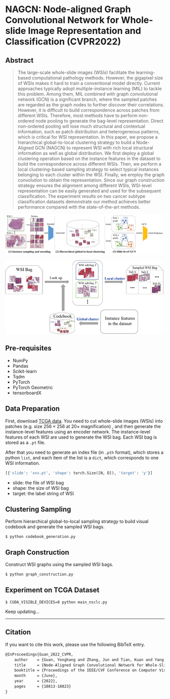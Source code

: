 # NAGCN: Node-aligned Graph Convolutional Network for Whole-slide Image Representation and Classification (CVPR2022) 

## Abstract

> The large-scale whole-slide images (WSIs) facilitate the learning-based computational pathology methods. However, the gigapixel size of WSIs makes it hard to train a conventional model directly. Current approaches typically adopt multiple-instance learning (MIL) to tackle this problem. Among them, MIL combined with graph convolutional network (GCN) is a significant branch, where the sampled patches are regarded as the graph nodes to further discover their correlations. However, it is difficult to build correspondence across patches from different WSIs. Therefore, most methods have to perform non-ordered node pooling to generate the bag-level representation. Direct non-ordered pooling will lose much structural and contextual information, such as patch distribution and heterogeneous patterns, which is critical for WSI representation. In this paper, we propose a hierarchical global-to-local clustering strategy to build a Node-Aligned GCN (NAGCN) to represent WSI with rich local structural information as well as global distribution. We first deploy a global clustering operation based on the instance features in the dataset to build the correspondence across different WSIs. Then, we perform a local clustering-based sampling strategy to select typical instances belonging to each cluster within the WSI. Finally, we employ the graph convolution to obtain the representation. Since our graph construction strategy ensures the alignment among different WSIs, WSI-level representation can be easily generated and used for the subsequent classification. The experiment results on two cancer subtype classification datasets demonstrate our method achieves better performance compared with the state-of-the-art methods.

![](figures/framework.png)

![image-20220715013923261](figures/cluster_sample.png)

## Pre-requisites

* NumPy
* Pandas
* Scikit-learn
* Tqdm
* PyTorch
* PyTorch Geometric
* tensorboardX

## Data Preparation

First, download [TCGA data](https://www.cancer.gov/tcga). You need to cut whole-slide images (WSIs) into patches (e.g. size $256\times 256$ at $20\times$ magnification) , and then generate the instance-level features using an encoder network. The instance-level features of each WSI are used to generate the WSI bag. Each WSI bag is stored as a `.pt` file.

After that you need to generate an index file (in `.pth` format), which stores a python `list`, and each item of the list is a `dict`, which corresponds to one WSI information.

```python
[{'slide': 'xxx.pt', 'shape': torch.Size([N, D]), 'target': 'y'}]
```

* slide: the file of WSI bag
* shape: the size of WSI bag
* target: the label string of WSI



## Clustering Sampling

Perform hierarchical global-to-local sampling strategy to build visual codebook and generate the sampled WSI bags.

```shell
$ python codebook_generation.py
```



## Graph Construction

Construct WSI graphs using the sampled WSI bags.

```shell
$ python graph_construction.py
```



## Experiment on TCGA Dataset

```shell
$ CUDA_VISIBLE_DEVICES=0 python main_nsclc.py 
```

Keep updating...

***





## Citation

If you want to cite this work, please use the following BibTeX entry.

```latex
@InProceedings{Guan_2022_CVPR,
    author    = {Guan, Yonghang and Zhang, Jun and Tian, Kuan and Yang, Sen and Dong, Pei and Xiang, Jinxi and Yang, Wei and Huang, Junzhou and Zhang, Yuyao and Han, Xiao},
    title     = {Node-Aligned Graph Convolutional Network for Whole-Slide Image Representation and Classification},
    booktitle = {Proceedings of the IEEE/CVF Conference on Computer Vision and Pattern Recognition (CVPR)},
    month     = {June},
    year      = {2022},
    pages     = {18813-18823}
}
```

